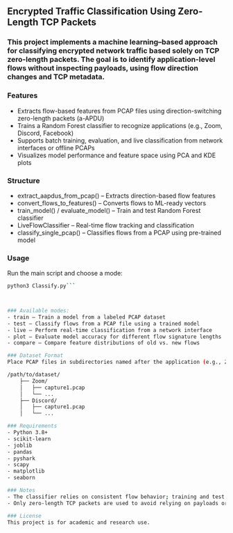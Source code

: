 ## Encrypted Traffic Classification Using Zero-Length TCP Packets

### This project implements a machine learning–based approach for classifying encrypted network traffic based solely on TCP zero-length packets. The goal is to identify application-level flows without inspecting payloads, using flow direction changes and TCP metadata.

### Features
- Extracts flow-based features from PCAP files using direction-switching zero-length packets (a-APDU)
- Trains a Random Forest classifier to recognize applications (e.g., Zoom, Discord, Facebook)
- Supports batch training, evaluation, and live classification from network interfaces or offline PCAPs
- Visualizes model performance and feature space using PCA and KDE plots

### Structure
- extract_aapdus_from_pcap() – Extracts direction-based flow features
- convert_flows_to_features() – Converts flows to ML-ready vectors
- train_model() / evaluate_model() – Train and test Random Forest classifier
- LiveFlowClassifier – Real-time flow tracking and classification
- classify_single_pcap() – Classifies flows from a PCAP using pre-trained model

### Usage
Run the main script and choose a mode:
```bash
python3 Classify.py```



### Available modes:
- train – Train a model from a labeled PCAP dataset
- test – Classify flows from a PCAP file using a trained model
- live – Perform real-time classification from a network interface
- plot – Evaluate model accuracy for different flow signature lengths
- compare – Compare feature distributions of old vs. new flows

### Dataset Format
Place PCAP files in subdirectories named after the application (e.g., Zoom/, Discord/). The directory structure should be:

/path/to/dataset/
    ├── Zoom/
    │   ├── capture1.pcap
    │   └── ...
    ├── Discord/
    │   ├── capture1.pcap
    │   └── ...

### Requirements
- Python 3.8+
- scikit-learn
- joblib
- pandas
- pyshark
- scapy
- matplotlib
- seaborn

### Notes
- The classifier relies on consistent flow behavior; training and test captures should reflect realistic usage patterns.
- Only zero-length TCP packets are used to avoid relying on payloads or DPI.

### License
This project is for academic and research use.
